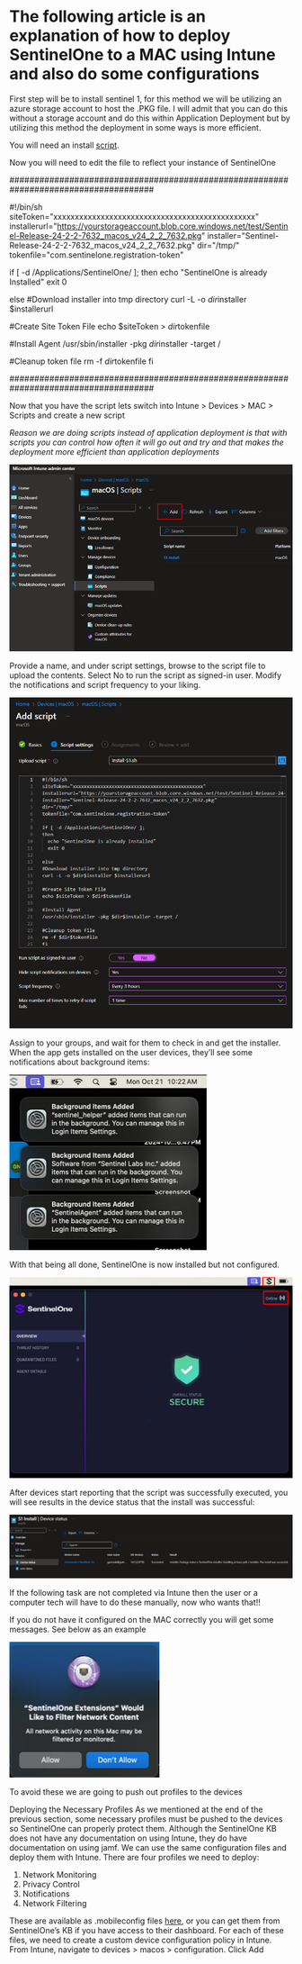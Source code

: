 # The following article is an explanation of how to deploy SentinelOne to a MAC using Intune and also do some configurations

First step will be to install sentinel 1, for this method we will be utilizing an azure storage account to host the .PKG file. I will admit that you can do this without a storage account and do this within Application Deployment but by utilizing this method the deployment in some ways is more efficient.

You will need an install [script](https://github.com/edtechjeff/edtechjeff/blob/main/HowTo/Intune/SentinelOneMAC/InstallSentinel.sh).

Now you will need to edit the file to reflect your instance of SentinelOne

#####################################################################################

#!/bin/sh
siteToken="xxxxxxxxxxxxxxxxxxxxxxxxxxxxxxxxxxxxxxxxxxxxxxx"
installerurl="https://yourstorageaccount.blob.core.windows.net/test/Sentinel-Release-24-2-2-7632_macos_v24_2_2_7632.pkg"
installer="Sentinel-Release-24-2-2-7632_macos_v24_2_2_7632.pkg"
dir="/tmp/"
tokenfile="com.sentinelone.registration-token"

if [ -d /Applications/SentinelOne/ ];
then
  echo "SentinelOne is already Installed"
  exit 0

else
#Download installer into tmp directory
curl -L -o $dir$installer $installerurl

#Create Site Token File
echo $siteToken > $dir$tokenfile

#Install Agent
/usr/sbin/installer -pkg $dir$installer -target /

#Cleanup token file
rm -f $dir$tokenfile
fi

#####################################################################################

Now that you have the script lets switch into Intune > Devices > MAC > Scripts and create a new script

*Reason we are doing scripts instead of application deployment is that with scripts you can control how often it will go out and try and that makes the deployment more efficient than application deployments*

![](../../Assets/SentinelOneMAC/Image1.png)

Provide a name, and under script settings, browse to the script file to upload the contents. Select No to run the script as signed-in user. Modify the notifications and script frequency to your liking.

![alt text](../../Assets/SentinelOneMAC/image2.png)

Assign to your groups, and wait for them to check in and get the installer. When the app gets installed on the user devices, they’ll see some notifications about background items:

![alt text](../../Assets/SentinelOneMAC/image3.png)

With that being all done, SentinelOne is now installed but not configured. 

![alt text](../../Assets/SentinelOneMAC/image4.png)

After devices start reporting that the script was successfully executed, you will see results in the device status that the install was successful:

![alt text](../../Assets/SentinelOneMAC/image5.png)

If the following task are not completed via Intune then the user or a computer tech will have to do these manually, now who wants that!! 

If you do not have it configured on the MAC correctly you will get some messages. See below as an example

![alt text](../../Assets/SentinelOneMAC/image6.png)

To avoid these we are going to push out profiles to the devices

Deploying the Necessary Profiles
As we mentioned at the end of the previous section, some necessary profiles must be pushed to the devices so SentinelOne can properly protect them. Although the SentinelOne KB does not have any documentation on using Intune, they do have documentation on using jamf. We can use the same configuration files and deploy them with Intune. There are four profiles we need to deploy:

1. Network Monitoring
2. Privacy Control
3. Notifications
4. Network Filtering

These are available as .mobileconfig files [here](https://github.com/edtechjeff/edtechjeff/tree/main/HowTo/Intune/SentinelOneMAC), or you can get them from SentinelOne’s KB if you have access to their dashboard. For each of these files, we need to create a custom device configuration policy in Intune. From Intune, navigate to devices > macos > configuration. Click Add